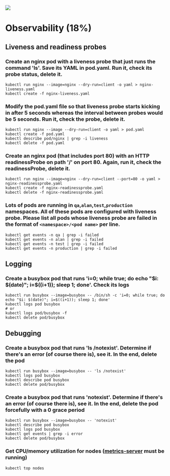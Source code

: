 ![](https://gaforgithub.azurewebsites.net/api?repo=CKAD-exercises/observability&empty)
# Observability (18%)

## Liveness and readiness probes
### Create an nginx pod with a liveness probe that just runs the command 'ls'. Save its YAML in pod.yaml. Run it, check its probe status, delete it.
```shell
kubectl run nginx --image=nginx --dry-run=client -o yaml > nginx-liveness.yaml
kubectl create -f nginx-liveness.yaml
```
### Modify the pod.yaml file so that liveness probe starts kicking in after 5 seconds whereas the interval between probes would be 5 seconds. Run it, check the probe, delete it.
```shell
kubectl run nginx --image --dry-run=client -o yaml > pod.yaml
kubectl create -f pod.yaml
kubectl describe pod/nginx | grep -i liveness
kubectl delete -f pod.yaml
```
### Create an nginx pod (that includes port 80) with an HTTP readinessProbe on path '/' on port 80. Again, run it, check the readinessProbe, delete it.
```shell
kubectl run nginx --image=nginx --dry-run=client --port=80 -o yaml > nginx-readinessprobe.yaml
kubectl create -f nginx-readinessprobe.yaml
kubectl delete -f nginx-readinessprobe.yaml
```
### Lots of pods are running in `qa`,`alan`,`test`,`production` namespaces.  All of these pods are configured with liveness probe.  Please list all pods whose liveness probe are failed in the format of `<namespace>/<pod name>` per line.
```shell
kubectl get events -n qa | grep -i failed
kubectl get events -n alan | grep -i failed
kubectl get events -n test | grep -i failed
kubectl get events -n production | grep -i failed
```
## Logging
### Create a busybox pod that runs 'i=0; while true; do echo "$i: $(date)"; i=$((i+1)); sleep 1; done'. Check its logs
```shell
kubectl run busybox --image=busybox -- /bin/sh -c 'i=0; while true; do echo "$i: $(date)"; i=$((i+1)); sleep 1; done'
kubectl logs pod busybox
# or
kubectl logs pod/busybox -f
kubectl delete pod/busybox
```

## Debugging
### Create a busybox pod that runs 'ls /notexist'. Determine if there's an error (of course there is), see it. In the end, delete the pod
```shell
kubectl run busybox --image=busybox -- 'ls /notexist'
kubectl logs pod busybox
kubectl describe pod busybox
kubectl delete pod/busybox
```
### Create a busybox pod that runs 'notexist'. Determine if there's an error (of course there is), see it. In the end, delete the pod forcefully with a 0 grace period
```shell
kubectl run busybox --image=busybox -- 'notexist'
kubectl describe pod busybox
kubectl logs pod busybox
kubectl get events | grep -i error
kubectl delete pod/busybox
```
### Get CPU/memory utilization for nodes ([metrics-server](https://github.com/kubernetes-incubator/metrics-server) must be running)
```shell
kubectl top nodes
```